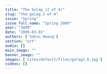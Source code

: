 ```yaml
---
title: "The Gulag (2 of 4)"
slug: "the-gulag-2-of-4"
issue: "Spring"
issue_full_name: "Spring 2009"
year: "2009"
date: "2009-03-01"
authors: ['Sohin Hwang']
section: "art"
audio: []
main_image: ""
banner_image: ""
images: ['sites/default/files/gulag2_0.jpg']
videos: []
---
```

